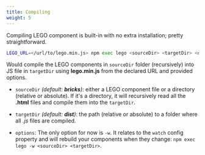 ```yaml
---
title: Compiling
weight: 5
---
```


Compiling LEGO component is built-in with no extra installation; pretty straightforward.

```sh
LEGO_URL=</url/to/lego.min.js> npm exec lego <sourceDir> <targetDir> <options>
```

Would compile the LEGO components in `sourceDir` folder (recursively) into JS file in `targetDir` using **lego.min.js** from the declared URL and provided options.

* `sourceDir` *(default: **bricks**)*: either a LEGO component file or a directory (relative or absolute). If it's a directory, it will recursively read all the **.html** files and compile them into the `targetDir`.

* `targetDir` *(default: **dist**)*: the path (relative or absolute) to a folder where all _.js_ files are compiled.

* `options`: The only option for now is `-w`. It relates to the `watch` config property and will rebuild your components when they change: `npm exec lego -w <sourceDir> <targetDir>`.
